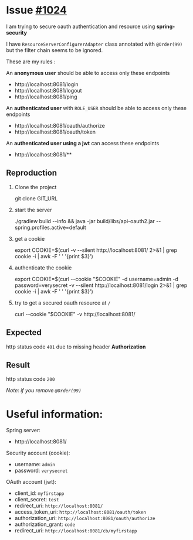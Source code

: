 Issue [#1024](https://github.com/spring-projects/spring-security-oauth/issues/1024)
=============

I am trying to secure oauth authentication and resource using **spring-security**

I have `ResourceServerConfigurerAdapter` class annotated with `@Order(99)` but the filter chain seems to be ignored.

These are my rules : 

An __anonymous user__ should be able to access only these endpoints

- http://localhost:8081/login
- http://localhost:8081/logout
- http://localhost:8081/ping

An __authenticated user__ with `ROLE_USER` should be able to access only these endpoints

- http://localhost:8081/oauth/authorize
- http://localhost:8081/oauth/token

An __authenticated user using a jwt__ can access these endpoints

- http://localhost:8081/**

Reproduction
------------

1. Clone the project

    git clone GIT_URL

2. start the server

    ./gradlew build --info && java -jar build/libs/api-oauth2.jar --spring.profiles.active=default

    
3. get a cookie

    export COOKIE=$(curl -v --silent http://localhost:8081/ 2>&1 | grep cookie -i | awk -F ' ' '{print $3}')
        
4. authenticate the cookie

    export COOKIE=$(curl --cookie "$COOKIE" -d username=admin -d password=verysecret -v --silent http://localhost:8081/login 2>&1 | grep cookie -i | awk -F ' ' '{print $3}')
 
5. try to get a secured oauth resource at `/`

    curl --cookie "$COOKIE" -v http://localhost:8081/
    
 
Expected
--------

http status code `401` due to missing header __Authorization__ 

Result
------

http status code `200`

_Note: if you remove `@Order(99)`_




Useful information:
===================

Spring server:

- http://localhost:8081/

Security account (cookie):

- username: `admin`
- password: `verysecret`

OAuth account (jwt):

- client_id: `myfirstapp`
- client_secret: `test`
- redirect_uri: `http://localhost:8081/`
- access_token_uri: `http://localhost:8081/oauth/token`
- authorization_uri: `http://localhost:8081/oauth/authorize`
- authorization_grant: `code`
- redirect_uri: `http://localhost:8081/cb/myfirstapp`

